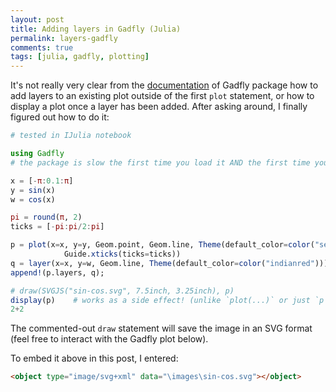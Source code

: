 ```yaml
---
layout: post
title: Adding layers in Gadfly (Julia)
permalink: layers-gadfly
comments: true
tags: [julia, gadfly, plotting]
---
```

It's not really very clear from the [documentation](http://gadflyjl.org/#layers) of Gadfly package how to add layers to an existing plot outside of the first `plot` statement, or how to display a plot once a layer has been added. After asking around, I finally figured out how to do it:

<!-- more -->

``` julia
# tested in IJulia notebook

using Gadfly
# the package is slow the first time you load it AND the first time you plot

x = [-π:0.1:π]
y = sin(x)
w = cos(x)

pi = round(π, 2)
ticks = [-pi:pi/2:pi]

p = plot(x=x, y=y, Geom.point, Geom.line, Theme(default_color=color("seagreen")),
            Guide.xticks(ticks=ticks))
q = layer(x=x, y=w, Geom.line, Theme(default_color=color("indianred")))
append!(p.layers, q);

# draw(SVGJS("sin-cos.svg", 7.5inch, 3.25inch), p)
display(p)    # works as a side effect! (unlike `plot(...)` or just `p`
2+2
```

The commented-out `draw` statement will save the image in an SVG format (feel free to interact with the Gadfly plot below).

<object type="image/svg+xml" data="\images\sin-cos.svg"></object>

To embed it above in this post, I entered:

``` html
<object type="image/svg+xml" data="\images\sin-cos.svg"></object>
```
